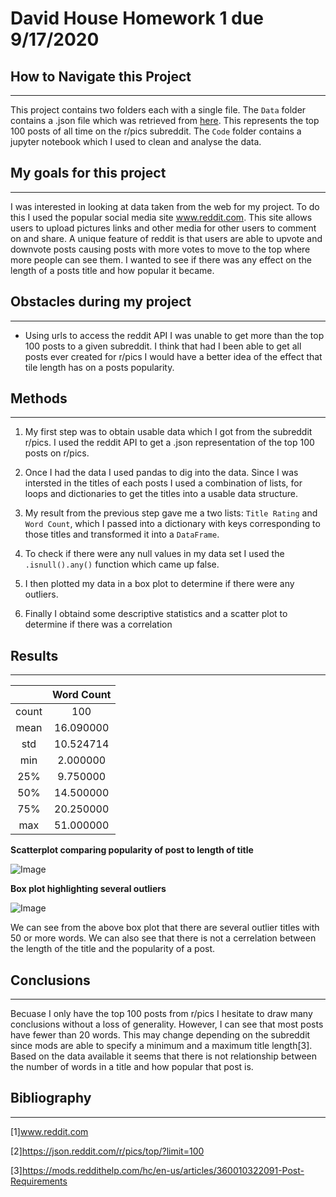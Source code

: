 # David House Homework 1 due 9/17/2020

## How to Navigate this Project

---

This project contains two folders each with a single file. The `Data` folder contains a .json file which was retrieved from [here](https://json.reddit.com/r/pics/top/?limit=100). This represents the top 100 posts of all time on the r/pics subreddit. The `Code` folder contains a jupyter notebook which I used to clean and analyse the data.

## My goals for this project

---

I was interested in looking at data taken from the web for my project. To do this I used the popular social media site www.reddit.com. This site allows users to upload pictures links and other media for other users to comment on and share. A unique feature of reddit is that users are able to upvote and downvote posts causing posts with more votes to move to the top where more people can see them. I wanted to see if there was any effect on the length of a posts title and how popular it became. 

## Obstacles during my project

---

* Using urls to access the reddit API I was unable to get more than the top 100 posts to a given subreddit. I think that had I been able to get all posts ever created for r/pics I would have a better idea of the effect that tile length has on a posts popularity. 


## Methods

---

1) My first step was to obtain usable data which I got from the subreddit r/pics. I used the reddit API to get a .json representation of the top 100 posts on r/pics.

2) Once I had the data I used pandas to dig into the data. Since I was intersted in the titles of each posts I used a combination of lists, for loops and dictionaries to get the titles into a usable data structure.

3) My result from the previous step gave me a two lists: `Title Rating` and `Word Count`, which I passed into a dictionary with keys corresponding to those titles and transformed it into a `DataFrame`.

4) To check if there were any null values in my data set I used the `.isnull().any()` function which came up false. 

5) I then plotted my data in a box plot to determine if there were any outliers.

6) Finally I obtaind some descriptive statistics and a scatter plot to determine if there was a correlation

## Results

---

|  | Word Count|
| :-------------: | :-----------: |
|count        |100|
|mean         | 16.090000|
|std           |10.524714|
|min            |2.000000|
|25%           | 9.750000|
|50%           |14.500000|
|75%           |20.250000|
|max           |51.000000|

**Scatterplot comparing popularity of post to length of title**

![Image](https://github.com/DavidBrynnHouse/Data_601_HW-1/blob/master/Images/ScatterPlot.png)


**Box plot highlighting several outliers**

![Image](https://github.com/DavidBrynnHouse/Data_601_HW-1/blob/master/Images/Box-Plot.png)

We can see from the above box plot that there are several outlier titles with 50 or more words. We can also see that there is not a cerrelation between the length of the title and the popularity of a post.

## Conclusions

---

Becuase I only have the top 100 posts from r/pics I hesitate to draw many conclusions without a loss of generality. However, I can see that most posts have fewer than 20 words. This may change depending on the subreddit since mods are able to specify a minimum and a maximum title length[3]. Based on the data available it seems that there is not relationship between the number of words in a title and how popular that post is.

## Bibliography

---

[1]www.reddit.com

[2]https://json.reddit.com/r/pics/top/?limit=100

[3]https://mods.reddithelp.com/hc/en-us/articles/360010322091-Post-Requirements

